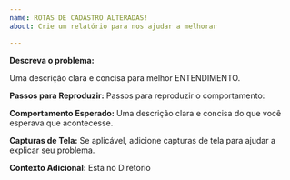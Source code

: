 ```yaml
---
name: ROTAS DE CADASTRO ALTERADAS!
about: Crie um relatório para nos ajudar a melhorar

---
```


**Descreva o problema:**

Uma descrição clara e concisa para melhor ENTENDIMENTO.


**Passos para Reproduzir:**
Passos para reproduzir o comportamento:

**Comportamento Esperado:**
Uma descrição clara e concisa do que você esperava que acontecesse.

**Capturas de Tela:**
Se aplicável, adicione capturas de tela para ajudar a explicar seu problema.

**Contexto Adicional:**
Esta no Diretorio
